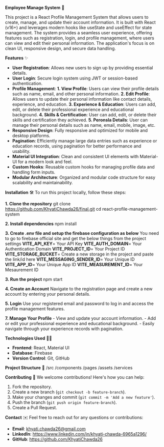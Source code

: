 **Employee Manage System** 🚀

This project is a React Profile Management System that allows users to create, manage, and update their account information. It is built with React (v16+) and leverages modern hooks like useState and useEffect for state management. The system provides a seamless user experience, offering features such as registration, login, and profile management, where users can view and edit their personal information. The application's focus is on clean UI, responsive design, and secure data handling.

**Features** ✨
- **User Registration**: Allows new users to sign up by providing essential details.
- **User Login**: Secure login system using JWT or session-based authentication.
- **Profile Management**:
    **1. View Profile**: Users can view their profile details such as name, email, and other personal information.
    **2. Edit Profile**: Allows users to update their personal information like contact details, experience, and education.
    **3. Experience & Education**: Users can add, edit, or delete their professional experience and educational background.
    **4. Skills & Certification**: User can add, edit, or delete their skills and certification they achieved.
    **5. Peronsla Details**: User can manage their personal details such as name, email, mobile, image, etc.
- **Responsive Design**: Fully responsive and optimized for mobile and desktop platforms.
- **Pagination**: Efficiently manage large data entries such as experience or education records, using pagination for better performance and usability.
- **Material UI Integration**: Clean and consistent UI elements with Material-UI for a modern look and feel.
- **Custom Hooks**: Reusable custom hooks for managing profile data and handling form inputs.
- **Modular Architecture**: Organized and modular code structure for easy scalability and maintainability.

**Installation** 🛠️
To run this project locally, follow these steps:

  **1. Clone the repository**
    git clone https://github.com/KhyatiChawda26/final.git
    cd react-profile-management-system

  **2. Install dependencies**
    npm install

   **3. Create .env file and setup the firebase configuration as below**
    You need to go to firebase official site and get the below things from the project settings
      **VITE_API_KEY**= Your API Key
      **VITE_AUTH_DOMAIN**= Your Authentication Domain
      **VITE_PROJECT_ID**= Your Project ID
      **VITE_STORAGE_BUCKET**= Create a new storage in the project and paste the link/id here
      **VITE_MESSAGING_SENDER_ID**= Your Unique ID 
      **VITE_APP_ID**= Your Unique App ID
      **VITE_MEASUREMENT_ID**= Your Mesaurement ID
   
  **3. Run the project**
    npm start

  **4. Create an Account**
    Navigate to the registration page and create a new account by entering your personal details.

  **5. Login**
    Use your registered email and password to log in and access the profile management features.
    
  **7. Manage Your Profile**
    - View and update your account information.
    - Add or edit your professional experience and educational background.
    - Easily navigate through your experience records with pagination.

 **Technologies Used** 🧑‍💻
- **Frontend**: React, Material UI
- **Database**: Firebase
- **Version Control**: Git, GitHub

 **Project Structure** 📂
/src
  /components
  /pages
  /assets
  /services

 **Contributing** 🤝
We welcome contributions! Here's how you can help:
1. Fork the repository.
2. Create a new branch (`git checkout -b feature-branch`).
3. Make your changes and commit (`git commit -m 'Add a new feature'`).
4. Push the branch (`git push origin feature-branch`).
5. Create a Pull Request.

 **Contact** ✉️
Feel free to reach out for any questions or contributions:

- **Email**: khyati.chawda26@gmail.com
- **LinkedIn**: https://www.linkedin.com/in/khyati-chawda-6965a1296/
- **GitHub**: https://github.com/KhyatiChawda26
